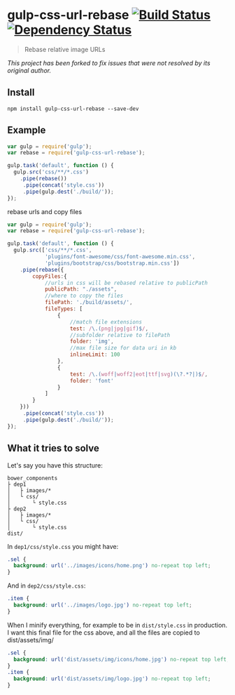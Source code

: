# gulp-css-url-rebase [![Build Status](https://travis-ci.org/42Zavattas/gulp-css-url-rebase.svg?branch=master)](https://travis-ci.org/42Zavattas/gulp-css-url-rebase) [![Dependency Status](https://david-dm.org/42Zavattas/gulp-css-url-rebase.svg)](https://david-dm.org/42Zavattas/gulp-css-url-rebase)

> Rebase relative image URLs

_This project has been forked to fix issues that were not resolved by its original author._

## Install

    npm install gulp-css-url-rebase --save-dev

## Example

```javascript
var gulp = require('gulp');
var rebase = require('gulp-css-url-rebase');

gulp.task('default', function () {
  gulp.src('css/**/*.css')
    .pipe(rebase())
     .pipe(concat('style.css'))
     .pipe(gulp.dest('./build/'));
});
```

rebase urls and copy files

```javascript
var gulp = require('gulp');
var rebase = require('gulp-css-url-rebase');

gulp.task('default', function () {
  gulp.src(['css/**/*.css',
            'plugins/font-awesome/css/font-awesome.min.css',
            'plugins/bootstrap/css/bootstrap.min.css'])
    .pipe(rebase({
        copyFiles:{
            //urls in css will be rebased relative to publicPath
            publicPath: "./assets",
            //where to copy the files
            filePath: './build/assets/',
            fileTypes: [
                {
                    //match file extensions
                    test: /\.(png|jpg|gif)$/,
                    //subfolder relative to filePath
                    folder: 'img',
                    //max file size for data uri in kb
                    inlineLimit: 100
                },
                {
                    test: /\.(woff|woff2|eot|ttf|svg)(\?.*?|)$/,
                    folder: 'font'
                }
            ]
        }    
    }))
     .pipe(concat('style.css'))
     .pipe(gulp.dest('./build/'));
});
```

## What it tries to solve

Let's say you have this structure:

  
       
    bower_components
    ├ dep1
    │   ├ images/*
    │   └ css/
    │       └ style.css
    ├ dep2
    │   ├ images/*
    │   └ css/
    │       └ style.css
    dist/
    
In `dep1/css/style.css` you might have:

```css
.sel {
  background: url('../images/icons/home.png') no-repeat top left;
}
```

And in `dep2/css/style.css`:

```css
.item {
  background: url('../images/logo.jpg') no-repeat top left;
}
```

When I minify everything, for example to be in `dist/style.css` in
production. I want this final file for the css above, and all the files are copied to dist/assets/img/

```css
.sel {
  background: url('dist/assets/img/icons/home.jpg') no-repeat top left;
}
.item {
  background: url('dist/assets/img/logo.jpg') no-repeat top left;
}
```

